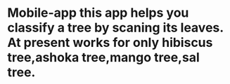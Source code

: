 # Mobile-app this app helps you classify a tree by scaning its leaves. At present works for only hibiscus tree,ashoka tree,mango tree,sal tree.

